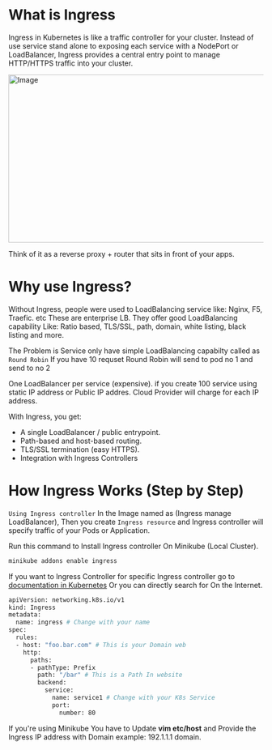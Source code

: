 # What is Ingress

Ingress in Kubernetes is like a traffic controller for your cluster. Instead of use service stand alone to exposing each service with a NodePort or LoadBalancer, Ingress provides a central entry point to manage HTTP/HTTPS traffic into your cluster.


<img width="815" height="332" alt="Image" src="https://github.com/user-attachments/assets/9709538f-0d36-4d33-8d37-02fe36e2597b" />


Think of it as a reverse proxy + router that sits in front of your apps.

# Why use Ingress?

Without Ingress, people were used to LoadBalancing service like: Nginx, F5, Traefic. etc These are enterprise LB. 
They offer good LoadBalancing capability Like: 
Ratio based, TLS/SSL, path, domain, white listing,  black listing and more.

The Problem is Service only have simple LoadBalancing capabilty called as ``Round Robin`` If you have 10 requset Round Robin will send to pod no 1 and send to no 2 

One LoadBalancer per service (expensive). if you create 100 service using static IP address or Public IP addres. Cloud Provider will charge for each IP address.

With Ingress, you get:

- A single LoadBalancer / public entrypoint.
- Path-based and host-based routing.
- TLS/SSL termination (easy HTTPS).
- Integration with Ingress Controllers 

# How Ingress Works (Step by Step)
``Using Ingress controller`` In the Image named as (Ingress manage LoadBalancer), Then you create ``Ingress resource`` and Ingress controller will specify traffic of your Pods or Application.

Run this command to Install Ingress controller On Minikube (Local Cluster). 
```bash
minikube addons enable ingress
```

If you want to Ingress Controller for specific Ingress controller go to [documentation in Kubernetes](https://kubernetes.io/docs/concepts/services-networking/ingress-controllers/) Or you can directly search for On the Internet.


```bash
apiVersion: networking.k8s.io/v1
kind: Ingress
metadata:
  name: ingress # Change with your name
spec:
  rules:
  - host: "foo.bar.com" # This is your Domain web
    http:
      paths:
      - pathType: Prefix
        path: "/bar" # This is a Path In website
        backend:
          service:
            name: service1 # Change with your K8s Service
            port:
              number: 80
```


If you're using Minikube You have to Update **vim etc/host** and Provide the Ingress IP address with Domain example: 192.1.1.1 domain.